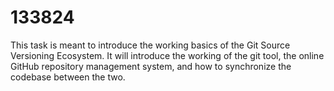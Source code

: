 # 133824
This task is meant to introduce the working basics of the Git Source Versioning
Ecosystem. It will introduce the working of the git tool, the online GitHub
repository management system, and how to synchronize the codebase between the two.